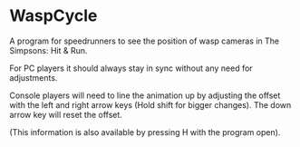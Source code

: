 # WaspCycle
A program for speedrunners to see the position of wasp cameras in The Simpsons: Hit &amp; Run.

For PC players it should always stay in sync without any need for adjustments.

Console players will need to line the animation up by adjusting the offset with the left and right arrow keys (Hold shift for bigger changes). 
The down arrow key will reset the offset.

(This information is also available by pressing H with the program open).
